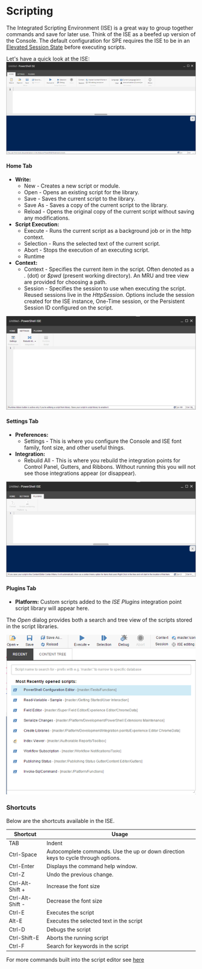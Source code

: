 # Scripting

The Integrated Scripting Environment (ISE) is a great way to group together commands and save for later use. Think of the ISE as a beefed up version of the Console. The default configuration for SPE requires the ISE to be in an [Elevated Session State](/security.md) before executing scripts.

Let's have a quick look at the ISE:
[![PowerShell ISE](images/screenshots/ise-empty.png)](http://youtu.be/RCDprfRsbSU "Click for a quick demo")

#### Home Tab
* **Write:**
  * New - Creates a new script or module.
  * Open - Opens an existing script for the library.
  * Save - Saves the current script to the library.
  * Save As - Saves a copy of the current script to the library.
  * Reload - Opens the original copy of the current script without saving any modifications.
* **Script Execution:**
  * Execute - Runs the current script as a background job or in the http context.
  * Selection - Runs the selected text of the current script.
  * Abort - Stops the execution of an executing script.
  * Runtime
* **Context:**
  * Context - Specifies the current item in the script. Often denoted as a *.* (dot) or *$pwd* (present working directory). An MRU and tree view are provided for choosing a path.
  * Session - Specifies the session to use when executing the script. Reused sessions live in the *HttpSession*. Options include the session created for the ISE instance, One-Time session, or the Persistent Session ID configured on the script.

![ISE Settings Tab](images/screenshots/scripting/ise-settings.png)

#### Settings Tab
* **Preferences:**
  * Settings - This is where you configure the Console and ISE font family, font size, and other useful things.
* **Integration:**
  * Rebuild All - This is where you rebuild the integration points for Control Panel, Gutters, and Ribbons. Without running this you will not see those integrations appear (or disappear).

![ISE Plugins Tab](images/screenshots/scripting/ise-plugins.png)

#### Plugins Tab
* **Platform:** Custom scripts added to the *ISE Plugins* integration point script library will appear here.

The *Open* dialog provides both a search and tree view of the scripts stored in the script libraries. 

![Open Script Dialog](images/screenshots/ise-opendialog.png)

### Shortcuts
Below are the shortcuts available in the ISE.

| **Shortcut**  | **Usage** |
| --------  | ----- |
| TAB       | Indent |
| Ctrl-Space       | Autocomplete commands. Use the up or down direction keys to cycle through options.  |
| Ctrl-Enter | Displays the command help window. |
| Ctrl-Z | Undo the previous change. |
| Ctrl-Alt-Shift +  | Increase the font size |
| Ctrl-Alt-Shift -  | Decrease the font size |
| Ctrl-E | Executes the script |
| Alt-E | Executes the selected text in the script |
| Ctrl-D | Debugs the script |
| Ctrl-Shift-E | Aborts the running script |
| Ctrl-F | Search for keywords in the script |

For more commands built into the script editor see [here][1]

[1]: https://github.com/ajaxorg/ace/wiki/Default-Keyboard-Shortcuts